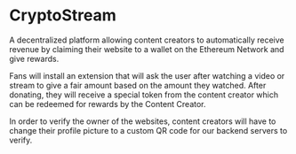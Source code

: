 # CryptoStream
A decentralized platform allowing content creators to automatically receive revenue by claiming their website to a wallet on the Ethereum Network and give rewards.

Fans will install an extension that will ask the user after watching a video or stream to give a fair amount based on the amount they watched. After donating, they will receive a special token from the content creator which can be redeemed for rewards by the Content Creator.

In order to verify the owner of the websites, content creators will have to change their profile picture to a custom QR code for our backend servers to verify.
